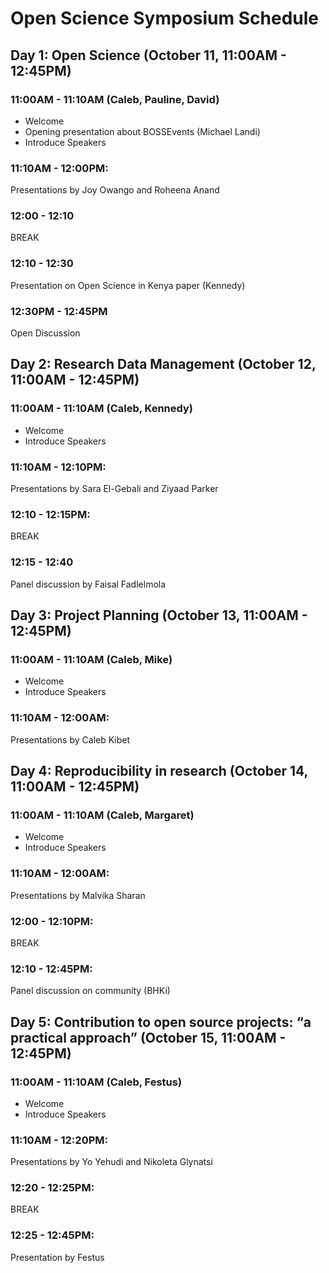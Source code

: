 # Open Science Symposium Schedule

## Day 1: Open Science (October 11, 11:00AM - 12:45PM)
### 11:00AM - 11:10AM (Caleb, Pauline, David)
* Welcome
* Opening presentation about BOSSEvents (Michael Landi)
* Introduce Speakers

### 11:10AM - 12:00PM: 
Presentations by Joy Owango and Roheena Anand

### 12:00 - 12:10 
BREAK

### 12:10 - 12:30
Presentation on Open Science in Kenya paper (Kennedy)

### 12:30PM - 12:45PM
Open Discussion


## Day 2: Research Data Management (October 12, 11:00AM - 12:45PM)
### 11:00AM - 11:10AM (Caleb, Kennedy)
* Welcome
* Introduce Speakers

### 11:10AM - 12:10PM: 
Presentations by Sara El-Gebali and Ziyaad Parker 

### 12:10 - 12:15PM:
BREAK

### 12:15 - 12:40
Panel discussion by Faisal Fadlelmola


## Day 3: Project Planning (October 13, 11:00AM - 12:45PM)
### 11:00AM - 11:10AM (Caleb, Mike)
* Welcome
* Introduce Speakers

### 11:10AM - 12:00AM: 
Presentations by Caleb Kibet


## Day 4: Reproducibility in research (October 14, 11:00AM - 12:45PM)
### 11:00AM - 11:10AM (Caleb, Margaret)
* Welcome
* Introduce Speakers

### 11:10AM - 12:00AM:
Presentations by Malvika Sharan

### 12:00 - 12:10PM:
BREAK

### 12:10 - 12:45PM:
Panel discussion on community (BHKi)

## Day 5: Contribution to open source projects: “a practical approach”  (October 15, 11:00AM - 12:45PM)
### 11:00AM - 11:10AM (Caleb, Festus)
* Welcome
* Introduce Speakers

### 11:10AM - 12:20PM: 
Presentations by Yo Yehudi and Nikoleta Glynatsi

### 12:20 - 12:25PM:
BREAK

### 12:25 - 12:45PM:
Presentation by Festus


